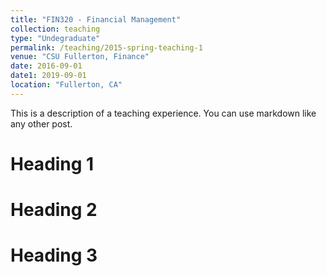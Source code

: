 ```yaml
---
title: "FIN320 - Financial Management"
collection: teaching
type: "Undegraduate"
permalink: /teaching/2015-spring-teaching-1
venue: "CSU Fullerton, Finance"
date: 2016-09-01
date1: 2019-09-01
location: "Fullerton, CA"
---
```


This is a description of a teaching experience. You can use markdown like any other post.

Heading 1
======

Heading 2
======

Heading 3
======
